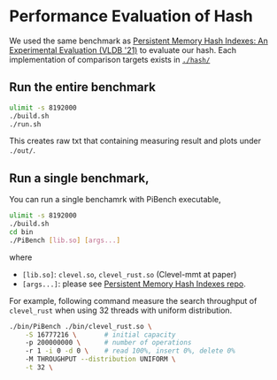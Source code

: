 
# Performance Evaluation of Hash

We used the same benchmark as [Persistent Memory Hash Indexes: An Experimental Evaluation (VLDB '21)](http://vldb.org/pvldb/vol14/p785-chen.pdf) to evaluate our hash. Each implementation of comparison targets exists in [`./hash/`](./hash/)

## Run the entire benchmark

```bash
ulimit -s 8192000
./build.sh
./run.sh
```

This creates raw txt that containing measuring result and plots under `./out/`.

## Run a single benchmark,

You can run a single benchamrk with PiBench executable,

```bash
ulimit -s 8192000
./build.sh
cd bin
./PiBench [lib.so] [args...]
```

where
- `[lib.so]`: `clevel.so`, `clevel_rust.so` (Clevel-mmt at paper)
- `[args...]`: please see [Persistent Memory Hash Indexes repo](https://github.com/HNUSystemsLab/HashEvaluation#run-with-pibench).

For example, following command measure the search throughput of `clevel_rust` when using 32 threads with uniform distribution.

```bash
./bin/PiBench ./bin/clevel_rust.so \
    -S 16777216 \       # initial capacity
    -p 200000000 \      # number of operations
    -r 1 -i 0 -d 0 \    # read 100%, insert 0%, delete 0%
    -M THROUGHPUT --distribution UNIFORM \
    -t 32 \
```



